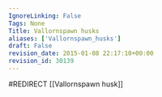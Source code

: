```yaml
---
IgnoreLinking: False
Tags: None
Title: Vallornspawn husks
aliases: ['Vallornspawn_husks']
draft: False
revision_date: 2015-01-08 22:17:10+00:00
revision_id: 30139
---
```


#REDIRECT [[Vallornspawn husk]]